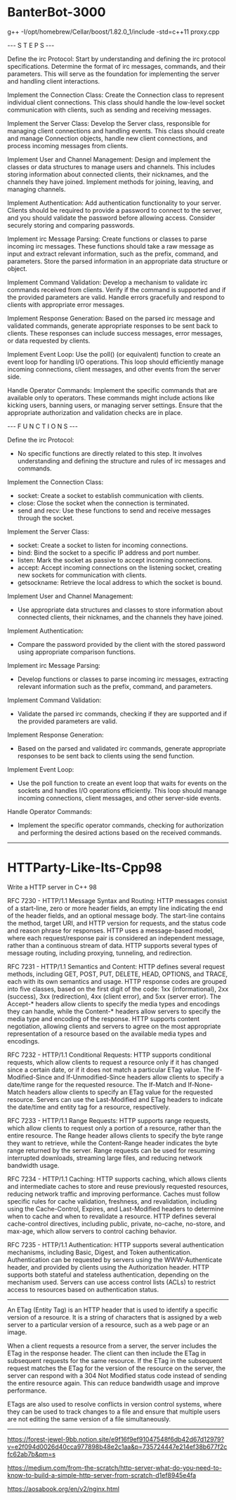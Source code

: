 # BanterBot-3000

g++ -I/opt/homebrew/Cellar/boost/1.82.0_1/include -std=c++11 proxy.cpp

--- S T E P S ---

Define the irc Protocol: Start by understanding and defining the irc protocol specifications. Determine the format of irc messages, commands, and their parameters. This will serve as the foundation for implementing the server and handling client interactions.

Implement the Connection Class: Create the Connection class to represent individual client connections. This class should handle the low-level socket communication with clients, such as sending and receiving messages.

Implement the Server Class: Develop the Server class, responsible for managing client connections and handling events. This class should create and manage Connection objects, handle new client connections, and process incoming messages from clients.

Implement User and Channel Management: Design and implement the classes or data structures to manage users and channels. This includes storing information about connected clients, their nicknames, and the channels they have joined. Implement methods for joining, leaving, and managing channels.

Implement Authentication: Add authentication functionality to your server. Clients should be required to provide a password to connect to the server, and you should validate the password before allowing access. Consider securely storing and comparing passwords.

Implement irc Message Parsing: Create functions or classes to parse incoming irc messages. These functions should take a raw message as input and extract relevant information, such as the prefix, command, and parameters. Store the parsed information in an appropriate data structure or object.

Implement Command Validation: Develop a mechanism to validate irc commands received from clients. Verify if the command is supported and if the provided parameters are valid. Handle errors gracefully and respond to clients with appropriate error messages.

Implement Response Generation: Based on the parsed irc message and validated commands, generate appropriate responses to be sent back to clients. These responses can include success messages, error messages, or data requested by clients.

Implement Event Loop: Use the poll() (or equivalent) function to create an event loop for handling I/O operations. This loop should efficiently manage incoming connections, client messages, and other events from the server side.

Handle Operator Commands: Implement the specific commands that are available only to operators. These commands might include actions like kicking users, banning users, or managing server settings. Ensure that the appropriate authorization and validation checks are in place.

--- F U N C T I O N S ---

Define the irc Protocol:

- No specific functions are directly related to this step. It involves understanding and defining the structure and rules of irc messages and commands.

Implement the Connection Class:

- socket: Create a socket to establish communication with clients.
- close: Close the socket when the connection is terminated.
- send and recv: Use these functions to send and receive messages through the socket.

Implement the Server Class:

- socket: Create a socket to listen for incoming connections.
- bind: Bind the socket to a specific IP address and port number.
- listen: Mark the socket as passive to accept incoming connections.
- accept: Accept incoming connections on the listening socket, creating new sockets for communication with clients.
- getsockname: Retrieve the local address to which the socket is bound.

Implement User and Channel Management:

- Use appropriate data structures and classes to store information about connected clients, their nicknames, and the channels they have joined.

Implement Authentication:

- Compare the password provided by the client with the stored password using appropriate comparison functions.

Implement irc Message Parsing:

- Develop functions or classes to parse incoming irc messages, extracting relevant information such as the prefix, command, and parameters.

Implement Command Validation:

- Validate the parsed irc commands, checking if they are supported and if the provided parameters are valid.

Implement Response Generation:

- Based on the parsed and validated irc commands, generate appropriate responses to be sent back to clients using the send function.

Implement Event Loop:

- Use the poll function to create an event loop that waits for events on the sockets and handles I/O operations efficiently. This loop should manage incoming connections, client messages, and other server-side events.

Handle Operator Commands:

- Implement the specific operator commands, checking for authorization and performing the desired actions based on the received commands.



----------------------

# HTTParty-Like-Its-Cpp98
Write a HTTP server in C++ 98

RFC 7230 - HTTP/1.1 Message Syntax and Routing:
HTTP messages consist of a start-line, zero or more header fields, an empty line indicating the end of the header fields, and an optional message body.
The start-line contains the method, target URI, and HTTP version for requests, and the status code and reason phrase for responses.
HTTP uses a message-based model, where each request/response pair is considered an independent message, rather than a continuous stream of data.
HTTP supports several types of message routing, including proxying, tunneling, and redirection.

RFC 7231 - HTTP/1.1 Semantics and Content:
HTTP defines several request methods, including GET, POST, PUT, DELETE, HEAD, OPTIONS, and TRACE, each with its own semantics and usage.
HTTP response codes are grouped into five classes, based on the first digit of the code: 1xx (informational), 2xx (success), 3xx (redirection), 4xx (client error), and 5xx (server error).
The Accept-* headers allow clients to specify the media types and encodings they can handle, while the Content-* headers allow servers to specify the media type and encoding of the response.
HTTP supports content negotiation, allowing clients and servers to agree on the most appropriate representation of a resource based on the available media types and encodings.

RFC 7232 - HTTP/1.1 Conditional Requests:
HTTP supports conditional requests, which allow clients to request a resource only if it has changed since a certain date, or if it does not match a particular ETag value.
The If-Modified-Since and If-Unmodified-Since headers allow clients to specify a date/time range for the requested resource.
The If-Match and If-None-Match headers allow clients to specify an ETag value for the requested resource.
Servers can use the Last-Modified and ETag headers to indicate the date/time and entity tag for a resource, respectively.

RFC 7233 - HTTP/1.1 Range Requests:
HTTP supports range requests, which allow clients to request only a portion of a resource, rather than the entire resource.
The Range header allows clients to specify the byte range they want to retrieve, while the Content-Range header indicates the byte range returned by the server.
Range requests can be used for resuming interrupted downloads, streaming large files, and reducing network bandwidth usage.

RFC 7234 - HTTP/1.1 Caching:
HTTP supports caching, which allows clients and intermediate caches to store and reuse previously requested resources, reducing network traffic and improving performance.
Caches must follow specific rules for cache validation, freshness, and revalidation, including using the Cache-Control, Expires, and Last-Modified headers to determine when to cache and when to revalidate a resource.
HTTP defines several cache-control directives, including public, private, no-cache, no-store, and max-age, which allow servers to control caching behavior.

RFC 7235 - HTTP/1.1 Authentication:
HTTP supports several authentication mechanisms, including Basic, Digest, and Token authentication.
Authentication can be requested by servers using the WWW-Authenticate header, and provided by clients using the Authorization header.
HTTP supports both stateful and stateless authentication, depending on the mechanism used.
Servers can use access control lists (ACLs) to restrict access to resources based on authentication status.

---

An ETag (Entity Tag) is an HTTP header that is used to identify a specific version of a resource. It is a string of characters that is assigned by a web server to a particular version of a resource, such as a web page or an image.

When a client requests a resource from a server, the server includes the ETag in the response header. The client can then include the ETag in subsequent requests for the same resource. If the ETag in the subsequent request matches the ETag for the version of the resource on the server, the server can respond with a 304 Not Modified status code instead of sending the entire resource again. This can reduce bandwidth usage and improve performance.

ETags are also used to resolve conflicts in version control systems, where they can be used to track changes to a file and ensure that multiple users are not editing the same version of a file simultaneously.

---

https://forest-jewel-9bb.notion.site/e9f16f9ef91047548f6db42d67d12979?v=e2f094d0026d40cca977898b48e2c1aa&p=735724447e214ef38b677f2cfc62ab7b&pm=s

https://medium.com/from-the-scratch/http-server-what-do-you-need-to-know-to-build-a-simple-http-server-from-scratch-d1ef8945e4fa

https://aosabook.org/en/v2/nginx.html
